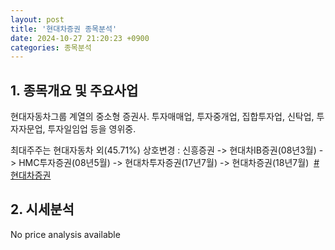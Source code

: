 ```yaml
---
layout: post
title: '현대차증권 종목분석'
date: 2024-10-27 21:20:23 +0900
categories: 종목분석
---
```


## 1. 종목개요 및 주요사업

현대자동차그룹 계열의 중소형 증권사. 투자매매업, 투자중개업, 집합투자업, 신탁업, 투자자문업, 투자일임업 등을 영위중.

최대주주는 현대자동차 외(45.71%) 상호변경 : 신흥증권 -> 현대차IB증권(08년3월) -> HMC투자증권(08년5월) -> 현대차투자증권(17년7월) -> 현대차증권(18년7월) 
[#현대차증권](#)

## 2. 시세분석

No price analysis available
